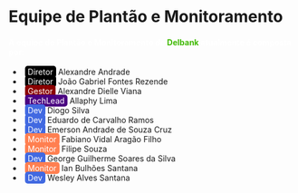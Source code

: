 # Equipe de Plantão e Monitoramento

<h4 style="color: white !important">A equipe de Plantão e Monitoramento do <span style="color: #42ba06;">Delbank</span> atualmente é composta por:</h4>

- <span class="chip diretor">Diretor</span> Alexandre Andrade 
- <span class="chip diretor">Diretor</span> João Gabriel Fontes Rezende
- <span class="chip gestor">Gestor</span> Alexandre Dielle Viana
- <span class="chip techlead">TechLead</span> Allaphy Lima
- <span class="chip dev">Dev</span> Diogo Silva
- <span class="chip dev">Dev</span> Eduardo de Carvalho Ramos
- <span class="chip dev">Dev</span> Emerson Andrade de Souza Cruz
- <span class="chip monit">Monitor</span> Fabiano Vidal Aragão Filho
- <span class="chip monit">Monitor</span> Filipe Souza
- <span class="chip dev">Dev</span> George Guilherme Soares da Silva
- <span class="chip monit">Monitor</span> Ian Bulhões Santana
- <span class="chip dev">Dev</span> Wesley Alves Santana

<style>
    .chip {
        margin-left: 5px;
        padding-left: 5px;
        padding-right: 5px;
        padding-top: 2px;
        padding-bottom: 2px;
        border-radius: 5px;
    }
    .diretor {
        background-color: black;
        color: white;
    }
    .gestor {
        background-color: darkred;
        color: white;
    }
    .techlead {
        background-color: indigo;
        color: white;
    }
    .dev {
        background-color: royalblue;
        color: white;
    }
    .monit {
        background-color: coral;
        color: white;
    }

</style>